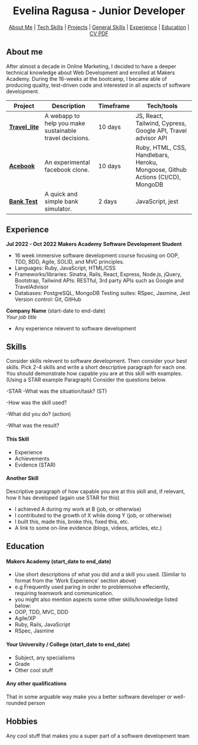 <h1 align="center"> Evelina Ragusa - Junior Developer </h1>

<p>
  <div align="center">
    <a href="https://github.com/evelinar26/CV/blob/main/README.md#about-me">About Me</a> |  
    <a href="https://github.com/evelinar26/CV/blob/main/README.md#tech-skills">Tech Skills</a> | 
    <a href="https://github.com/evelinar26/CV/blob/main/README.md#projects">Projects</a> | 
    <a href="https://github.com/evelinar26/CV/blob/main/README.md#general-skills">General Skills</a> | 
    <a href="https://github.com/evelinar26/CV/blob/main/README.md#experience">Experience</a> | 
    <a href="https://github.com/evelinar26/CV/blob/main/README.md#education">Education</a> | 
    <a href="https://github.com/evelinar26/CV/blob/main/.pdf">CV PDF</a>
  </div>
</p>


About me
-------

After almost a decade in Online Marketing, I decided to have a deeper technical knowledge about Web Development and enrolled at Makers Academy. During the 16-weeks at the bootcamp, I became able of producing quality, test-driven code and interested in all aspects of software development.

| Project                      | Description       | Timeframe | Tech/tools        |
| ---------------------------- | ----------------- | ----------- | ----------------- |
| [**Travel_lite**](https://github.com/evelinar26/Travel-lite) | A webapp to help you make sustainable travel decisions. | 10 days | JS, React, Tailwind, Cypress, Google API, Travel advisor API |
| [**Acebook**](https://github.com/evelinar26/Acebook)| An experimental facebook clone. | 10 days |  Ruby, HTML, CSS, Handlebars, Heroku, Mongoose, Github Actions (CI/CD), MongoDB |
| [**Bank Test**](https://github.com/evelinar26/bank-tech-test) | A quick and simple bank simulator. | 2 days | JavaScript, jest |

## Experience

**Jul 2022 - Oct 2022**
**Makers Academy**
**Software Development Student**
- 16 week immersive software development course focusing on OOP, TDD, BDD, Agile, SOLID, and MVC principles.
- Languages: Ruby, JavaScript, HTML/CSS
- Frameworks/libraries: Sinatra, Rails, React, Express, Node.js, jQuery, Bootstrap, Tailwind APIs: RESTful, 3rd party APIs such as Google and TravelAdvisor
- Databases: PostgreSQL, MongoDB Testing suites: RSpec, Jasmine, Jest Version control: Git, GitHub

**Company Name** (start-date to end-date)  
_Your job title_

- Any experience relevent to software development

## Skills

Consider skills relevent to software development. Then consider your best skills. Pick 2-4 skills and write a short descriptive paragraph for each one. You should demonstrate how capable you are at this skill with examples.
(Using a STAR example Paragraph) Consider the questions below.

-STAR
-What was the situation/task? (ST)

-How was the skill used?

-What did you do? (action)

-What was the result?


#### This Skill

- Experience
- Achievements
- Evidence (STAR)

#### Another Skill

Descriptive paragraph of how capable you are at this skill and, if relevant, how it has developed (again use STAR for this)

- I achieved A during my work at B (job, or otherwise)
- I contributed to the growth of X while doing Y (job, or otherwise)
- I built this, made this, broke this, fixed this, etc.
- A link to some on-line evidence (blogs, videos, articles, etc.)

## Education

#### Makers Academy (start_date to end_date)
- Use short descriptions of what you did and a skill you used. (Similar to format from the 'Work Experience' section above)
- e.g Frequently used paring in order to problemsolve effeciently, requiring teamwork and communication.
- you might also mention aspects some other skills/knowledge listed below: 
- OOP, TDD, MVC, DDD
- Agile/XP
- Ruby, Rails, JavaScript
- RSpec, Jasmine

#### Your University / College (start_date to end_date)

- Subject, any specialisms
- Grade
- Other cool stuff

#### Any other qualifications

That in some arguable way make you a better software developer or well-rounded person

## Hobbies

Any cool stuff that makes you a super part of a software development team
